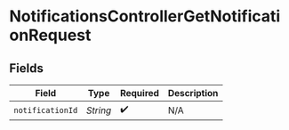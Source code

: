 # NotificationsControllerGetNotificationRequest


## Fields

| Field              | Type               | Required           | Description        |
| ------------------ | ------------------ | ------------------ | ------------------ |
| `notificationId`   | *String*           | :heavy_check_mark: | N/A                |